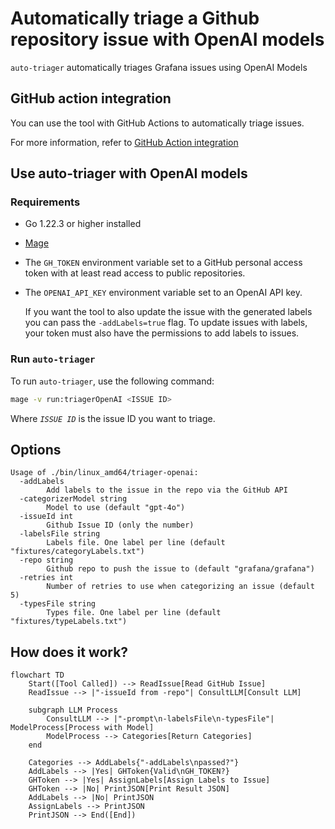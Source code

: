 # Automatically triage a Github repository issue with OpenAI models

`auto-triager` automatically triages Grafana issues using OpenAI Models

## GitHub action integration

You can use the tool with GitHub Actions to automatically triage issues.

For more information, refer to [GitHub Action integration](./docs/github-action.md)

## Use auto-triager with OpenAI models

### Requirements

- Go 1.22.3 or higher installed
- [Mage](https://magefile.org/)
- The `GH_TOKEN` environment variable set to a GitHub personal access token with at least read access to public repositories.
- The `OPENAI_API_KEY` environment variable set to an OpenAI API key.

  If you want the tool to also update the issue with the generated labels you can pass the `-addLabels=true` flag.
  To update issues with labels, your token must also have the permissions to add labels to issues.

### Run `auto-triager`

To run `auto-triager`, use the following command:

```bash
mage -v run:triagerOpenAI <ISSUE ID>
```

Where _`ISSUE ID`_ is the issue ID you want to triage.

## Options

```
Usage of ./bin/linux_amd64/triager-openai:
  -addLabels
        Add labels to the issue in the repo via the GitHub API
  -categorizerModel string
        Model to use (default "gpt-4o")
  -issueId int
        Github Issue ID (only the number)
  -labelsFile string
        Labels file. One label per line (default "fixtures/categoryLabels.txt")
  -repo string
        Github repo to push the issue to (default "grafana/grafana")
  -retries int
        Number of retries to use when categorizing an issue (default 5)
  -typesFile string
        Types file. One label per line (default "fixtures/typeLabels.txt")

```

## How does it work?

```mermaid
flowchart TD
    Start([Tool Called]) --> ReadIssue[Read GitHub Issue]
    ReadIssue --> |"-issueId from -repo"| ConsultLLM[Consult LLM]

    subgraph LLM Process
        ConsultLLM --> |"-prompt\n-labelsFile\n-typesFile"| ModelProcess[Process with Model]
        ModelProcess --> Categories[Return Categories]
    end

    Categories --> AddLabels{"-addLabels\npassed?"}
    AddLabels --> |Yes| GHToken{Valid\nGH_TOKEN?}
    GHToken --> |Yes| AssignLabels[Assign Labels to Issue]
    GHToken --> |No| PrintJSON[Print Result JSON]
    AddLabels --> |No| PrintJSON
    AssignLabels --> PrintJSON
    PrintJSON --> End([End])
```
